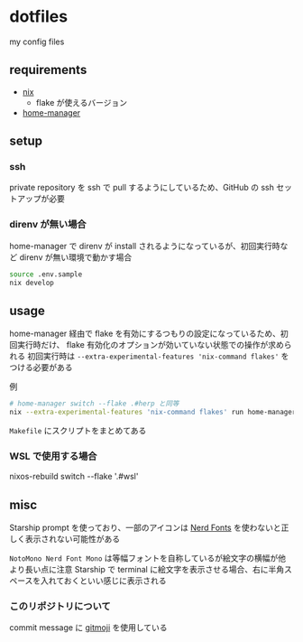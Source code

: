 # dotfiles

my config files

## requirements

- [nix](https://nixos.org/)
  - flake が使えるバージョン
- [home-manager](https://nix-community.github.io/home-manager/)

## setup

### ssh

private repository を ssh で pull するようにしているため、GitHub の ssh セットアップが必要

### direnv が無い場合

home-manager で direnv が install されるようになっているが、初回実行時など direnv が無い環境で動かす場合

```sh
source .env.sample
nix develop
```

## usage

home-manager 経由で flake を有効にするつもりの設定になっているため、初回実行時だけ、 flake 有効化のオプションが効いていない状態での操作が求められる
初回実行時は  `--extra-experimental-features 'nix-command flakes'`  をつける必要がある

例

```sh
# home-manager switch --flake .#herp と同等
nix --extra-experimental-features 'nix-command flakes' run home-manager -- --extra-experimental-features 'nix-command flakes' switch --flake '.#herp'
```

`Makefile` にスクリプトをまとめてある

### WSL で使用する場合

nixos-rebuild switch --flake '.#wsl'

## misc

Starship prompt を使っており、一部のアイコンは [Nerd Fonts](https://www.nerdfonts.com/font-downloads) を使わないと正しく表示されない可能性がある

`NotoMono Nerd Font Mono` は等幅フォントを自称しているが絵文字の横幅が他より長い点に注意
Starship で terminal に絵文字を表示させる場合、右に半角スペースを入れておくといい感じに表示される

### このリポジトリについて

commit message に [gitmoji](https://gitmoji.dev) を使用している
